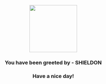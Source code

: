 <p align="center">
            <img src="https://raw.githubusercontent.com/PokeAPI/sprites/master/sprites/pokemon/410.png" width="150" height="150">
          </p>
          <h3 align="center">You have been greeted by - <b>SHIELDON</b></h3>
          <h3 align="center">Have a nice day!</h3>
